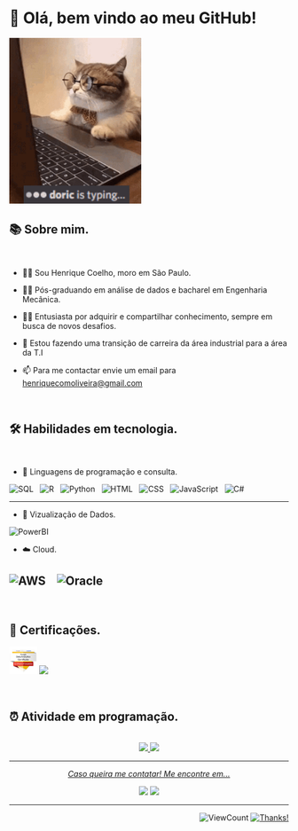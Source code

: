 # 👋 Olá, bem vindo ao meu GitHub! 

<img src="doric-typing.gif"  width="237.6" height="298.8"/> 

## 📚 Sobre mim.
 
<br>

* 👨‍💻 Sou Henrique Coelho, moro em São Paulo.
  
* 👨‍🎓 Pós-graduando em análise de dados e bacharel em Engenharia Mecânica.

* 👨‍🏫 Entusiasta por adquirir e compartilhar conhecimento, sempre em busca de novos desafios.
  
* 💼 Estou fazendo uma transição de carreira da área industrial para a área da T.I
  
* 📫 Para me contactar envie um email para henriquecomoliveira@gmail.com 

<br>

## 🛠️ Habilidades em tecnologia.

<br>

* 📝 Linguagens de programação e consulta.

![SQL](https://user-images.githubusercontent.com/89171693/170262092-bd30dff3-29a3-4969-9c4a-984f816b033d.png)&nbsp;&nbsp;
![R](https://user-images.githubusercontent.com/89171693/170262173-4fe3e1f1-42f2-4f43-8ff1-e04091f4eee5.png)&nbsp;&nbsp;
![Python](https://user-images.githubusercontent.com/89171693/170262547-b703192c-a424-47b4-8539-6e1caaebcb68.png)&nbsp;&nbsp;
![HTML](https://user-images.githubusercontent.com/89171693/170261615-f1decc2d-269a-42f0-922b-2755ccfe1c24.png)&nbsp;&nbsp;
![CSS](https://user-images.githubusercontent.com/89171693/170261804-78131eba-6cbc-418a-8a17-2eec32e14725.png)&nbsp;&nbsp;
![JavaScript](https://user-images.githubusercontent.com/89171693/170262351-7d09d21f-5912-477c-8c37-0a40afac7fae.png)&nbsp;&nbsp;
<img src="https://cdn.icon-icons.com/icons2/2415/PNG/512/csharp_original_logo_icon_146578.png" alt="C#" title="C#" width="4.5%" />&nbsp;&nbsp;

---

* 🎥 Vizualização de Dados.

 <img src="https://cdn.icon-icons.com/icons2/2699/PNG/512/microsoft_powerbi_logo_icon_169958.png" alt="PowerBI" title="PowerBI" width="10%"/>&nbsp;&nbsp;

* ☁️ Cloud.

<img src="https://www.loudounchamber.org/wp-content/uploads/2018/02/aws_logo_smile-NEW.png" alt="AWS"
    title="AWS" width="4.5%" /> &nbsp;&nbsp;
<img src="https://cdn.jsdelivr.net/gh/devicons/devicon/icons/oracle/oracle-original.svg" alt="Oracle"
    title="Oracle" width="4.5%" /> &nbsp;&nbsp;    
---

<br>

## 📕 Certificações.

<img src="google-data-analytics-professional-certificate.1.png" width="10%"/> <img src="https://user-images.githubusercontent.com/89171693/156174926-4a9d3e18-b7bf-453d-a0ec-ff225c3ec069.png" width="10%"/> 

<br>

## ⏰ Atividade em programação.

<br>

<div align="center">
  <a href="https://github.com/HenriqueCMO">
  <img height="180em" src="https://github-readme-stats.vercel.app/api?username=HenriqueCMO&show_icons=true&theme=tokyonight&include_all_commits=true&count_private=true"/>
  <img height="180em" src="https://github-readme-stats.vercel.app/api/top-langs/?username=HenriqueCMO&layout=compact&langs_count=7&theme=tokyonight"/>
</div>

 ---
<p align="center">
  <i>Caso queira me contatar! Me encontre em...</i> 
 
<p align="center">  
<a href="https://www.linkedin.com/in/henrique-como/" alt="linkedin" target="_blank">
<img src="https://user-images.githubusercontent.com/89171693/170262980-900d0cb1-6e70-4059-b12d-93f26665c7db.png"/></a>

<a href="mailto:<henriquecomoliveira@gmail.com>" alt="gmail" target="_blank">
<img src="https://user-images.githubusercontent.com/89171693/170263296-91b9e6ef-f529-45fd-9d3f-38143b9d982a.png"/></a>  


 
---  
 
<div align="right">
  
![ViewCount](https://views.whatilearened.today/views/github/HenriqueCMO/HenriqueCMO.svg) [![Thanks!](https://img.shields.io/badge/Thanks%20for%20visiting-!-1EAEDB.svg)](https://HenriqueCMO.github.io/HenriqueCMO/)
</div>

